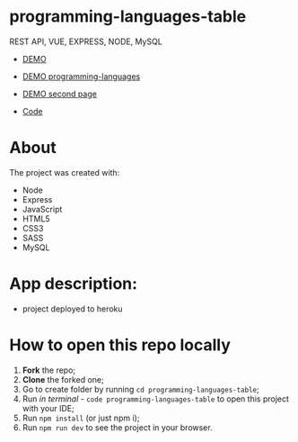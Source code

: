 # programming-languages-table
REST API, VUE, EXPRESS, NODE, MySQL

- [DEMO](https://programming-languages-table.herokuapp.com)

- [DEMO programming-languages](https://programming-languages-table.herokuapp.com/programming-languages)

- [DEMO second page](https://programming-languages-table.herokuapp.com/programming-languages?page=2)

- [Code](https://github.com/leonbohdan/programming-languages-table)

# About

The project was created with:

- Node
- Express
- JavaScript
- HTML5
- CSS3
- SASS
- MySQL

# App description:

- project deployed to heroku

# How to open this repo locally

1. **Fork** the repo;
2. **Clone** the forked one;
3. Go to create folder by running `cd programming-languages-table`;
4. Run *in terminal -* `code programming-languages-table` to open this project with your IDE;
5. Run `npm install` (or just npm i);
6. Run `npm run dev` to see the project in your browser.
